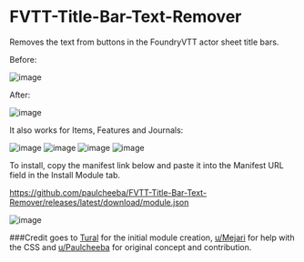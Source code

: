 # FVTT-Title-Bar-Text-Remover
Removes the text from buttons in the FoundryVTT actor sheet title bars.

Before:

![image](https://user-images.githubusercontent.com/75949480/127795616-8b61c8b7-2f9c-486d-af3f-9ed6174f4e10.png)

After:

![image](https://user-images.githubusercontent.com/75949480/127795705-871802a4-3167-4365-9992-19e2bf1838ae.png)

It also works for Items, Features and Journals:

![image](https://user-images.githubusercontent.com/75949480/127795984-9c1cbaba-3b84-4294-b797-eefb0a067776.png)
![image](https://user-images.githubusercontent.com/75949480/127796037-1c6a757a-ab23-497e-a4c7-afb3507388bd.png)
![image](https://user-images.githubusercontent.com/75949480/127796079-48087c26-33da-431d-8228-2b8863913ade.png)
![image](https://user-images.githubusercontent.com/75949480/127796234-ce7ff120-8dad-4991-9cf2-686d2007179c.png)

To install, copy the manifest link below and paste it into the Manifest URL field in the Install Module tab.

https://github.com/paulcheeba/FVTT-Title-Bar-Text-Remover/releases/latest/download/module.json

![image](https://user-images.githubusercontent.com/75949480/127799769-f6714c39-e482-4b02-ba69-fa71399fc863.png)

###Credit goes to [Tural](https://github.com/TheTural) for the initial module creation, [u/Mejari](https://www.reddit.com/user/Mejari/) for help with the CSS and [u/Paulcheeba](https://www.reddit.com/user/paulcheeba/) for original concept and contribution.
